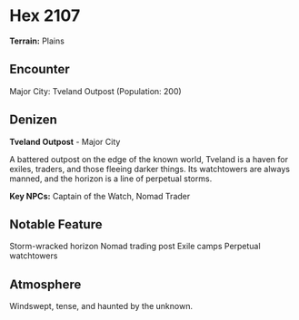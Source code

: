 # Hex 2107

**Terrain:** Plains

## Encounter
Major City: Tveland Outpost (Population: 200)

## Denizen
**Tveland Outpost** - Major City

A battered outpost on the edge of the known world, Tveland is a haven for exiles, traders, and those fleeing darker things. Its watchtowers are always manned, and the horizon is a line of perpetual storms.

**Key NPCs:** Captain of the Watch, Nomad Trader

## Notable Feature
Storm-wracked horizon
Nomad trading post
Exile camps
Perpetual watchtowers

## Atmosphere
Windswept, tense, and haunted by the unknown.
